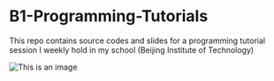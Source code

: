 # B1-Programming-Tutorials
This repo contains source codes and slides for a programming tutorial session I weekly hold in my school (Beijing Institute of Technology)


![This is an image](https://github.com/Jaykef/iBiteApp/blob/main/static/img/Image%202022-4-3%20at%202.11%20PM%202.JPG)

